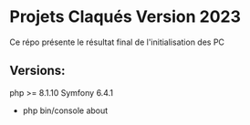 # Projets Claqués Version 2023
 Ce répo présente le résultat final de l'initialisation des PC

## Versions:
php >= 8.1.10
Symfony 6.4.1


* php bin/console about 